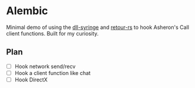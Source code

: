 # Alembic

Minimal demo of using the [dll-syringe](https://github.com/OpenByteDev/dll-syringe/) and [retour-rs](https://github.com/Hpmason/retour-rs) to hook Asheron's Call client functions.
Built for my curiosity.

## Plan

- [ ] Hook network send/recv
- [ ] Hook a client function like chat
- [ ] Hook DirectX
